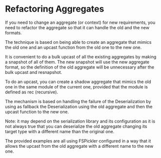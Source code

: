 # Refactoring Aggregates

If you need to change an aggregate (or context) for new requirements, you need to refactor the aggregate so that it can handle the old and the new formats.

The technique is based on being able to create an aggregate that mimics the old one and an upcast function from the old one to the new one.

It is convenient to do a bulk upcast of all the existing aggregates by making a snapshot of all of them.
The new snapshot will use the new aggregate format, so the definition of the old aggregate will be unnecessary after the bulk upcast and resnapshot.

To do an upcast, you can create a shadow aggregate that mimics the old one in the same module of the current one, provided that the module is defined as rec (recursive).

The mechanism is based on handling the failure of the Deserialization by using as fallback the Deserialization using the old aggregate and then the upcast function to the new one.

Note: it may depend on the serialization library and its configuration as it is not always true that you can deserialize the old aggregate changing its target type with a different name than the original one. 

The provided examples are all using FSPickler configured in a way that it allows the upcast from the old aggregate with a different name to the new one.

